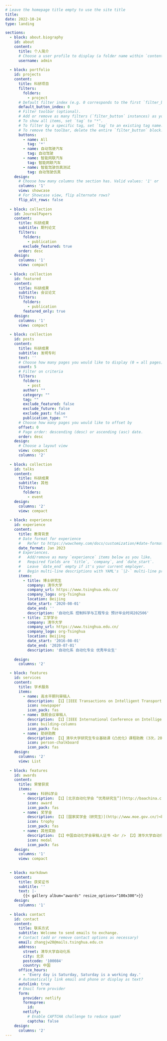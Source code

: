 ```yaml
---
# Leave the homepage title empty to use the site title
title:
date: 2022-10-24
type: landing

sections:
  - block: about.biography
    id: about
    content:
      title: 个人简介
      # Choose a user profile to display (a folder name within `content/authors/`)
      username: admin
    
  - block: portfolio
    id: projects
    content:
      title: 科研项目
      filters:
        folders:
          - project
      # Default filter index (e.g. 0 corresponds to the first `filter_button` instance below).
      default_button_index: 0
      # Filter toolbar (optional).
      # Add or remove as many filters (`filter_button` instances) as you like.
      # To show all items, set `tag` to "*".
      # To filter by a specific tag, set `tag` to an existing tag name.
      # To remove the toolbar, delete the entire `filter_button` block.
      buttons:
        - name: All
          tag: '*'
        - name: 自动驾驶汽车
          tag: 自动驾驶
        - name: 智能网联汽车
          tag: 智能网联汽车
        - name: 智能驾驶仿真测试
          tag: 自动驾驶仿真
    design:
      # Choose how many columns the section has. Valid values: '1' or '2'.
      columns: '1'
      view: showcase
      # For Showcase view, flip alternate rows?
      flip_alt_rows: false
    
  - block: collection
    id: JournalPapers
    content:
      title: 科研成果
      subtitle: 期刊论文
      filters:
        folders:
          - publication
        exclude_featured: true
      order: desc
    design:
      columns: '1'
      view: compact
  
  - block: collection
    id: featured
    content:
      title: 科研成果
      subtitle: 会议论文
      filters:
        folders:
          - publication
        featured_only: true
    design:
      columns: '1'
      view: compact
    
  - block: collection
    id: posts
    content:
      title: 科研成果
      subtitle: 发明专利
      text: ''
      # Choose how many pages you would like to display (0 = all pages)
      count: 5
      # Filter on criteria
      filters:
        folders:
          - post
        author: ""
        category: ""
        tag: ""
        exclude_featured: false
        exclude_future: false
        exclude_past: false
        publication_type: ""
      # Choose how many pages you would like to offset by
      offset: 0
      # Page order: descending (desc) or ascending (asc) date.
      order: desc
    design:
      # Choose a layout view
      view: compact
      columns: '2'
    
  - block: collection
    id: talks
    content:
      title: 科研成果
      subtitle: 其他
      filters:
        folders:
          - event
    design:
      columns: '2'
      view: compact
    
  - block: experience
    id: experience
    content:
      title: 教育背景
      # Date format for experience
      #   Refer to https://wowchemy.com/docs/customization/#date-format
      date_format: Jan 2023
      # Experiences.
      #   Add/remove as many `experience` items below as you like.
      #   Required fields are `title`, `company`, and `date_start`.
      #   Leave `date_end` empty if it's your current employer.
      #   Begin multi-line descriptions with YAML's `|2-` multi-line prefix.
      items:
        - title: 博士研究生
          company: 清华大学
          company_url: https://www.tsinghua.edu.cn/
          company_logo: org-Tsinghua
          location: Beijing
          date_start: '2020-08-01'
          date_end: ''
          description: '自动化系 控制科学与工程专业 预计毕业时间202506'
        - title: 工学学士
          company: 清华大学
          company_url: https://www.tsinghua.edu.cn/
          company_logo: org-Tsinghua
          location: Beijing
          date_start: '2016-08-01'
          date_end: '2020-07-01'
          description: '自动化系 自动化专业 优秀毕业生'
    
    design:
      columns: '2'

  - block: features
    id: services
    content:
      title: 学术服务
      items:
        - name: 高水平期刊审稿人
          description: 【1】[IEEE Transactions on Intelligent Transportation Systems](https://ieeexplore.ieee.org/xpl/RecentIssue.jsp?punumber=6979)<br /> 【2】[Transportation Research Part C-Emerging Technologies](https://www.sciencedirect.com/journal/transportation-research-part-c-emerging-technologies)<br /> 【3】[IEEE Transactions on Intelligent Vehicles](https://ieeexplore.ieee.org/xpl/RecentIssue.jsp?punumber=7274857)<br /> 【4】[IEEE Transactions on Automation Science and Engineering](https://ieeexplore.ieee.org/xpl/RecentIssue.jsp?punumber=8856)<br /> 【5】[IEEE Antennas and Wireless Propagation Letters](https://ieeexplore.ieee.org/xpl/RecentIssue.jsp?punumber=7727)<br /> 【6】[International Journal of Human-Computer Interaction](https://www.tandfonline.com/toc/hihc20/current)<br /> 【7】[自动化学报](http://www.aas.net.cn/)<br /> 【8】[交通运输工程与信息学报](https://jtgc.cbpt.cnki.net/EditorDN/Quit.aspx) <br /> 【9】[IEEE Transactions on Vehicular Technology](https://ieeexplore.ieee.org/xpl/RecentIssue.jsp?punumber=25)
          icon: newspaper
          icon_pack: fas
        - name: 旗舰会议审稿人
          description: 【1】[IEEE International Conference on Intelligent Transportation Systems-2022](https://www.ieee-itsc2022.org/#/)<br /> 【2】[IEEE International Conference on Intelligent Transportation Systems-2023](https://2023.ieee-itsc.org/)<br /> 【3】[China Automation Conference-2022](https://www.cac2022.org.cn/)<br /> 【4】[China Automation Conference-2023](https://www.cac2022.org.cn/)<br /> 【5】[International Conference on Computer Big Data and Artificial Intelligence-2023](http://www.iccbdai.org/)<br /> 【6】[International Conference on Artificial Intelligence, Human-Computer Interaction and Robotics](http://www.aihcir.org/)
          icon: building-columns
          icon_pack: fas
        - name: 助研助教
          description: 【1】清华大学研究生专业基础课《凸优化》课程助教 (3次，2020, 2021; 2023)<br /> 【2】清华大学博士助研<br /> 【3】重点研发项目助研
          icon: person-chalkboard
          icon_pack: fas
    design:
      columns: '2'
      view: List
    
  - block: features
    id: awards
    content:
      title: 荣誉获奖
      items:
        - name: 科研&学业
          description: 【1】[北京自动化学会 “优秀研究生”](http://baachina.cn/html/page/notice/notice2022-12.html) <br /> 【2】清华大学综合优秀奖（2次) <br /> 【3】清华大学系统工程研究所学术优秀奖 <br />  【4】IEEE智能交通系统国际会议最佳学生论文奖 <br />  【5】清华大学自动化系“优秀毕业生” <br />  【6】清华大学自动化系“学业优秀奖”（2次）<br /> 【7】2019年悉尼 RoboCup 比赛获奖三项  <br />  【8】 2016年高考甘肃省武威市“理科状元”
          icon: award
          icon_pack: fas
        - name: 奖学金
          description: 【1】[国家奖学金（研究生）](http://www.moe.gov.cn/)<br /> 【2】国家励志奖学金（3次）<br /> 【3】清华之友-宣城英才奖学金<br />  【4】清华之友-威海英才奖学金<br />  【5】清华大学自动化系HAGE奖学金（3次）
          icon: trophy
          icon_pack: fas
        - name: 其他奖励
          description: 【1】中国自动化学会审稿人证书 <br /> 【2】清华大学自动化系“社工优秀奖”
          icon: medal
          icon_pack: fas
    design:
      columns: '1'
      view: compact
    
    
  - block: markdown
    content:
      title: 获奖证书
      subtitle: ''
      text: |-
        {{< gallery album="awards" resize_options="100x300">}}
    design:
      columns: '1'
    
  - block: contact
    id: contact
    content:
      title: 联系方式
      subtitle: Welcome to send emails to exchange.
      # Contact (add or remove contact options as necessary)
      email: zhangjw20@mails.tsinghua.edu.cn
      address:
        street: 清华大学自动化系
        city: 北京
        postcode: '100084'
        country: 中国
      office_hours:
        - 'Every day is Saturday, Saturday is a working day.'
      # Automatically link email and phone or display as text?
      autolink: true
      # Email form provider
      form:
        provider: netlify
        formspree:
          id:
        netlify:
          # Enable CAPTCHA challenge to reduce spam?
          captcha: false
    design:
      columns: '2'
---
```

